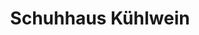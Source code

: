 ---
title: "Schuhhaus Kühlwein"
url: /rothenburg-ob-der-tauber/schuhhaus-kuehlwein/
shop: Schuhe
---